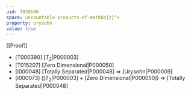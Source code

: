 ```yaml
---
uid: T020640
space: uncountable-products-of-mathbb{z}^+
property: urysohn
value: true
---
```

[[Proof]]

* [T000390] [$T_2$|P000003]
* [T015207] [Zero Dimensional|P000050]
* [I000048] [Totally Separated|P000048] => [Urysohn|P000009]
* [I000073] ([$T_2$|P000003] + [Zero Dimensional|P000050]) => [Totally Separated|P000048]


